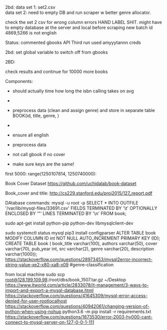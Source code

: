 2bd:
data set 1: set2.csv\
data set 2: need to empty DB and run scraper w better genre allocator.





check the set 2 csv for wrong column errors
HAND LABEL SHIT.
might have to empty database at the server and local before scraping new batch
id 4869,5266 is not english

Status: commented gbooks API
Third run
used amyyytannn creds


2bd: set global variable to switch off from gbooks

2BD:



check results and continue for 10000 more books



Components:
- should actually time how long the isbn calling takes on avg
-

- preprocess data (clean and assign genre) and store in separate table BOOK(id, title, genre, )
-


- ensure all english
- preprocess data
- not call gbook if no cover
- make sure keys are the same!


first 5000: range(1250107814, 1250740000):

Book Cover Dataset
https://github.com/uchidalab/book-dataset

Book_cover and title:
http://cs229.stanford.edu/proj2015/127_report.pdf

DAtabase commands:
mysql -u root -p
SELECT * INTO OUTFILE '/var/lib/mysql-files/33691.csv' FIELDS TERMINATED BY '\t' OPTIONALLY ENCLOSED BY '"' LINES TERMINATED BY '\n' FROM book;

sudo apt-get install python-pip python-dev libmysqlclient-dev

sudo systemctl status mysql
pip3 install configparser
ALTER TABLE book MODIFY COLUMN ID int NOT NULL AUTO_INCREMENT PRIMARY KEY (ID);
CREATE TABLE book ( book_title varchar(100), authors varchar(50), cover varchar(70), pub_year int, src varchar(2), genre varchar(20), description varchar(1000));
https://stackoverflow.com/questions/28973453/mysql2error-incorrect-string-value-xe2-x80-xa8-x09
#genre-classification

from local machine
sudo scp root@128.199.109.98:/root/dbs/book_1507.tar.gz ~/Desktop
https://www.itworld.com/article/2833078/it-management/3-ways-to-import-and-export-a-mysql-database.html
https://stackoverflow.com/questions/41645309/mysql-error-access-denied-for-user-rootlocalhost
https://stackoverflow.com/questions/40942061/changing-version-of-python-when-using-nohup
python3.6 -m pip install -r requirements.txt
https://stackoverflow.com/questions/1673530/error-2003-hy000-cant-connect-to-mysql-server-on-127-0-0-1-111